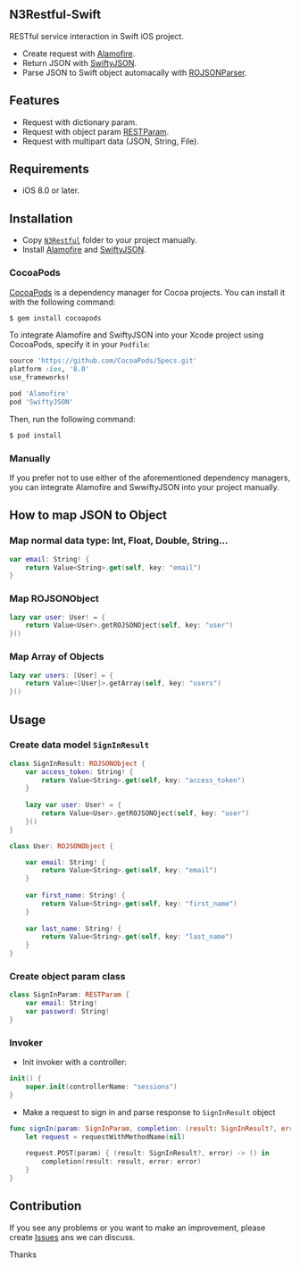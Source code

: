 ## N3Restful-Swift

RESTful service interaction in Swift iOS project.

- Create request with [Alamofire](https://github.com/Alamofire/Alamofire).
- Return JSON with [SwiftyJSON](https://github.com/SwiftyJSON/SwiftyJSON).
- Parse JSON to Swift object automacally with [ROJSONParser](https://github.com/prine/ROJSONParser).


## Features

- Request with dictionary param.
- Request with object param [RESTParam](https://github.com/nguyenngocnhan90/N3Restful-Swift/blob/master/N3Restful/RESTParam.swift).
- Request with multipart data (JSON, String, File).

## Requirements

- iOS 8.0 or later.

## Installation

- Copy [`N3Restful`](https://github.com/nguyenngocnhan90/N3Restful-Swift/tree/master/N3Restful) folder to your project manually. 
- Install [Alamofire](https://github.com/Alamofire/Alamofire) and [SwiftyJSON](https://github.com/SwiftyJSON/SwiftyJSON).

### CocoaPods

[CocoaPods](http://cocoapods.org) is a dependency manager for Cocoa projects. You can install it with the following command:
```bash
$ gem install cocoapods
```

To integrate Alamofire and SwiftyJSON into your Xcode project using CocoaPods, specify it in your `Podfile`:

```ruby
source 'https://github.com/CocoaPods/Specs.git'
platform :ios, '8.0'
use_frameworks!

pod 'Alamofire'
pod 'SwiftyJSON'
```

Then, run the following command:

```bash
$ pod install
```

### Manually

If you prefer not to use either of the aforementioned dependency managers, you can integrate Alamofire and SwwiftyJSON into your project manually.

## How to map JSON to Object

### Map normal data type: Int, Float, Double, String...

```swift
var email: String! {
    return Value<String>.get(self, key: "email")
}
```

### Map ROJSONObject

```swift
lazy var user: User! = {
    return Value<User>.getROJSONOject(self, key: "user")
}()
```

### Map Array of Objects

```swift
lazy var users: [User] = {
    return Value<[User]>.getArray(self, key: "users")
}()
```

## Usage

### Create data model `SignInResult`

```swift
class SignInResult: ROJSONObject {
    var access_token: String! {
        return Value<String>.get(self, key: "access_token")
    }
    
    lazy var user: User! = {
        return Value<User>.getROJSONOject(self, key: "user")
    }()
}
```
```swift
class User: ROJSONObject {

    var email: String! {
        return Value<String>.get(self, key: "email")
    }
    
    var first_name: String! {
        return Value<String>.get(self, key: "first_name")
    }
    
    var last_name: String! {
        return Value<String>.get(self, key: "last_name")
    }
}
```

### Create object param class 

```swift
class SignInParam: RESTParam {
    var email: String!
    var password: String!
}
```

### Invoker

- Init invoker with a controller:
```swift
init() {
    super.init(controllerName: "sessions")
}
```

- Make a request to sign in and parse response to `SignInResult` object
```swift
func signIn(param: SignInParam, completion: (result: SignInResult?, error: RESTError?) -> Void) {
    let request = requestWithMethodName(nil)
    
    request.POST(param) { (result: SignInResult?, error) -> () in
        completion(result: result, error: error)
    }
}
```

## Contribution

If you see any problems or you want to make an improvement, please create [Issues](https://github.com/nguyenngocnhan90/N3Restful-Swift/issues) ans we can discuss.

Thanks
